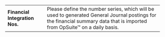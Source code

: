 |                                |                                                                                                                               |
|--------------------------------|-------------------------------------------------------------------------------------------------------------------------------|
| **Financial Integration Nos.** | Please define the number series, which will be used to generated General Journal postings for the financial summary data that is imported from OpSuite™ on a daily basis. |